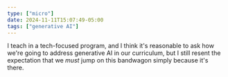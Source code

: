 ```yaml
---
type: ["micro"]
date: 2024-11-11T15:07:49-05:00
tags: ["generative AI"]
---
```

I teach in a tech-focused program, and I think it's reasonable to ask how we're going to address generative AI in our curriculum, but I still resent the expectation that we *must* jump on this bandwagon simply because it's there.
